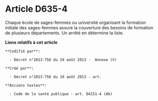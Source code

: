 # Article D635-4

Chaque école de sages-femmes ou université organisant la formation initiale des sages-femmes assure la couverture des besoins
de formation de plusieurs départements. Un arrêté en détermine la liste.

**Liens relatifs à cet article**

	**Codifié par**:

	  - Décret n°2013-756 du 19 août 2013 -  Annexe (V)

	**Créé par**:

	  - Décret n°2013-756 du 19 août 2013 - art.

	**Anciens textes**:

	  - Code de la santé publique - art. D4151-4 (Ab)
